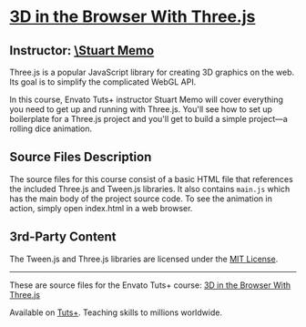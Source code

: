 # [3D in the Browser With Three.js][published url]
## Instructor: [\Stuart Memo][instructor url]


Three.js is a popular JavaScript library for creating 3D graphics on the web. Its goal is to simplify the complicated WebGL API.

In this course, Envato Tuts+ instructor Stuart Memo will cover everything you need to get up and running with Three.js. You'll see how to set up boilerplate for a Three.js project and you'll get to build a simple project—a rolling dice animation.


## Source Files Description


The source files for this course consist of a basic HTML file that references the included Three.js and Tween.js libraries. It also contains `main.js` which has the main body of the project source code. To see the animation in action, simply open index.html in a web browser.


## 3rd-Party Content

The Tween.js and Three.js libraries are licensed under the [MIT License](https://en.wikipedia.org/wiki/MIT_License).

------

These are source files for the Envato Tuts+ course: [3D in the Browser With Three.js][published url]

Available on [Tuts+](https://tutsplus.com). Teaching skills to millions worldwide.

[published url]: https://code.tutsplus.com/courses/3d-in-the-browser-with-three.js
[instructor url]: https://tutsplus.com/authors/\stuart-memo
